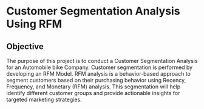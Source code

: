 # Customer Segmentation Analysis Using RFM  
## Objective  
The purpose of this project is to conduct a Customer Segmentation Analysis for an Automobile bike Company. Customer segmentation is performed by developing an RFM Model. RFM analysis is a behavior-based approach to segment customers based on their purchasing behavior using Recency, Frequency, and Monetary (RFM) analysis. This segmentation will help identify different customer groups and provide actionable insights for targeted marketing strategies.

